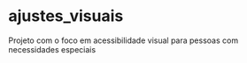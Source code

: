 # ajustes_visuais
Projeto com o foco em acessibilidade visual para pessoas com necessidades especiais
